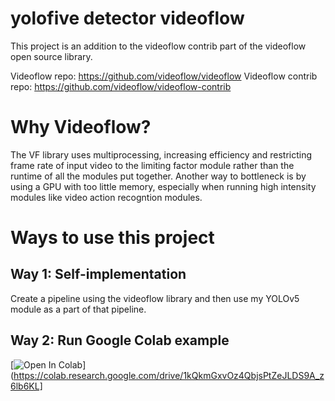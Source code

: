 # yolofive detector videoflow

This project is an addition to the videoflow contrib part of the videoflow open source library.

Videoflow repo: https://github.com/videoflow/videoflow
Videoflow contrib repo: https://github.com/videoflow/videoflow-contrib

# Why Videoflow?
The VF library uses multiprocessing, increasing efficiency and restricting frame rate of input video to the limiting factor module rather than the runtime of all the modules put together. Another way to bottleneck is by using a GPU with too little memory, especially when running high intensity modules like video action recogntion modules.

# Ways to use this project

## Way 1: Self-implementation
Create a pipeline using the videoflow library and then use my YOLOv5 module as a part of that pipeline.

## Way 2: Run Google Colab example
[![Open In Colab](https://colab.research.google.com/assets/colab-badge.svg)](https://colab.research.google.com/drive/1kQkmGxvOz4QbjsPtZeJLDS9A_z6lb6KL]
